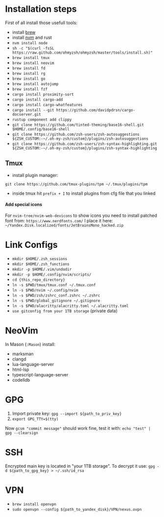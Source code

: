 # Installation steps
First of all install those usefull tools:
- install [brew](https://brew.sh/)
- install [nvm](https://github.com/nvm-sh) and rust
- `nvm install node`
- `sh -c "$(curl -fsSL https://raw.github.com/ohmyzsh/ohmyzsh/master/tools/install.sh)"`
- `brew install tmux`
- `brew install neovim`
- `brew install fd`
- `brew install rg`
- `brew install go`
- `brew install autojump`
- `brew install fzf`
- `cargo install proximity-sort`
- `cargo install cargo-add`
- `cargo install cargo-whatfeatures`
- `cargo install --git https://github.com/davidpdrsn/cargo-docserver.git`
- `rustup component add clippy`
- `git clone https://github.com/tinted-theming/base16-shell.git $HOME/.config/base16-shell`
- `git clone https://github.com/zsh-users/zsh-autosuggestions ${ZSH_CUSTOM:-~/.oh-my-zsh/custom}/plugins/zsh-autosuggestions`
- `git clone https://github.com/zsh-users/zsh-syntax-highlighting.git ${ZSH_CUSTOM:-~/.oh-my-zsh/custom}/plugins/zsh-syntax-highlighting`

## Tmux
- install plugin manager:
```
git clone https://github.com/tmux-plugins/tpm ~/.tmux/plugins/tpm
```
- inside tmux hit `prefix + I` to install plugins from cfg file that you linked

#### Add special icons
For `nvim-tree/nvim-web-devicons` to show icons you need to install patched font from: `https://www.nerdfonts.com/`
I place it here: `~/Yandex.Disk.localized/fonts/JetBrainsMono_hacked.zip`

# Link Configs
- `mkdir $HOME/.zsh_sessions`
- `mkdir $HOME/.zsh_functions`
- `mkdir -p $HOME/.vim/undodir`
- `mkdir -p $HOME/.config/nvim/scripts/`
- `cd {this_repo_directory}`
- `ln -s $PWD/tmux/tmux.conf ~/.tmux.conf`
- `ln -s $PWD/nvim ~/.config/nvim`
- `ln -s $PWD/zsh/zshrc_conf.zshrc ~/.zshrc`
- `ln -s $PWD/global_gitignore ~/.gitignore`
- `ln -s $PWD/alacritty/alacritty.toml ~/.alacritty.toml`
- `use gitconfig from your 1TB storage` (private data)

# NeoVim

In Mason (`:Mason`) install:
- marksman
- clangd
- lua-language-server
- html-lsp
- typescript-language-server
- codelldb

# GPG

1. Import private key: `gpg --import ${path_to_priv_key}`
2. `export GPG_TTY=$(tty)`

Now `gcsm "commit message"` should work fine, test it with: `echo "test" | gpg --clearsign`

# SSH

Encrypted main key is located in "your 1TB storage". To decrypt it use: `gpg -d ${path_to_gpg_key} > ~/.ssh/id_rsa`

# VPN

- `brew install openvpn`
- `sudo openvpn --config ${path_to_yandex_disk}/VPN/nexus.ovpn`
